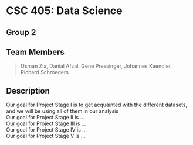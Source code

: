 # CSC 405: Data Science

## Group 2

## Team Members
> Usman Zia,
> Danial Afzal,
> Gene Pressinger,
> Johannes Kaendler,
> Richard Schroeders



## Description

Our goal for Project Stage I is to get acquainted with the different datasets, and we will be using all of them in our analysis  
Our goal for Project Stage II is ...  
Our goal for Project Stage III is ...  
Our goal for Project Stage IV is ...  
Our goal for Project Stage V is ...  


